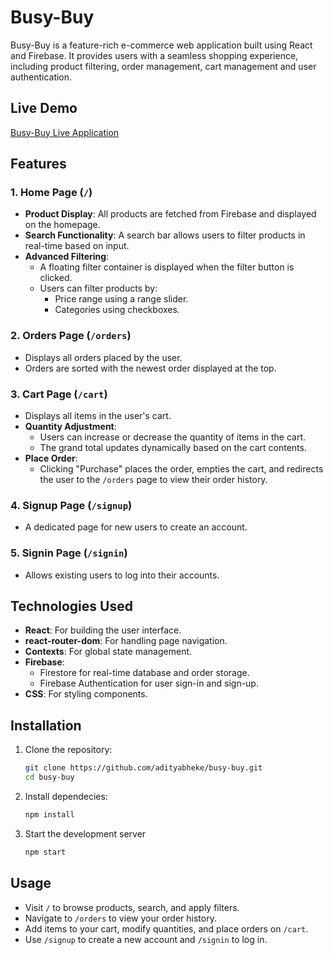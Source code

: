 # Busy-Buy

Busy-Buy is a feature-rich e-commerce web application built using React and Firebase. It provides users with a seamless shopping experience, including product filtering, order management, cart management and user authentication.

## Live Demo

[Busy-Buy Live Application](#)

## Features

### 1. Home Page (`/`)
- **Product Display**: All products are fetched from Firebase and displayed on the homepage.
- **Search Functionality**: A search bar allows users to filter products in real-time based on input.
- **Advanced Filtering**:
  - A floating filter container is displayed when the filter button is clicked.
  - Users can filter products by:
    - Price range using a range slider.
    - Categories using checkboxes.

### 2. Orders Page (`/orders`)
- Displays all orders placed by the user.
- Orders are sorted with the newest order displayed at the top.

### 3. Cart Page (`/cart`)
- Displays all items in the user's cart.
- **Quantity Adjustment**:
  - Users can increase or decrease the quantity of items in the cart.
  - The grand total updates dynamically based on the cart contents.
- **Place Order**:
  - Clicking "Purchase" places the order, empties the cart, and redirects the user to the `/orders` page to view their order history.

### 4. Signup Page (`/signup`)
- A dedicated page for new users to create an account.

### 5. Signin Page (`/signin`)
- Allows existing users to log into their accounts.

## Technologies Used
- **React**: For building the user interface.
- **react-router-dom**: For handling page navigation.
- **Contexts**: For global state management.
- **Firebase**: 
  - Firestore for real-time database and order storage.
  - Firebase Authentication for user sign-in and sign-up.
- **CSS**: For styling components.

## Installation

1. Clone the repository:
   ```bash
   git clone https://github.com/adityabheke/busy-buy.git
   cd busy-buy
2. Install dependecies:
    ```bash
    npm install
3. Start the development server
    ```bash
    npm start
## Usage

- Visit `/` to browse products, search, and apply filters.
- Navigate to `/orders` to view your order history.
- Add items to your cart, modify quantities, and place orders on `/cart`.
- Use `/signup` to create a new account and `/signin` to log in.


